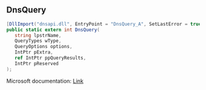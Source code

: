 ## DnsQuery

```csharp
[DllImport("dnsapi.dll", EntryPoint = "DnsQuery_A", SetLastError = true, CharSet = CharSet.Ansi)]
public static extern int DnsQuery(
   string lpstrName,
   QueryTypes wType,
   QueryOptions options,
   IntPtr pExtra,
   ref IntPtr ppQueryResults,
   IntPtr pReserved
);
```

Microsoft documentation: [Link](https://docs.microsoft.com/en-us/windows/win32/api/windns/nf-windns-dnsquery_a)
